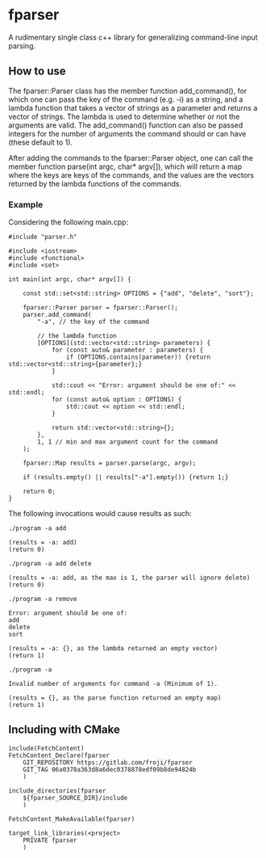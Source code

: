 # fparser

A rudimentary single class c++ library for generalizing command-line input parsing.

## How to use

The fparser::Parser class has the member function add_command(), for which one can pass the key of the command (e.g. -i) as a string, and a lambda function that takes a vector of strings as a parameter and returns a vector of strings. The lambda is used to determine whether or not the arguments are valid. The add_command() function can also be passed integers for the number of arguments the command should or can have (these default to 1).

After adding the commands to the fparser::Parser object, one can call the member function parse(int argc, char* argv[]), which will return a map where the keys are keys of the commands, and the values are the vectors returned by the lambda functions of the commands.

### Example

Considering the following main.cpp:
```
#include "parser.h"

#include <iostream>
#include <functional>
#include <set>

int main(int argc, char* argv[]) {

    const std::set<std::string> OPTIONS = {"add", "delete", "sort"};

    fparser::Parser parser = fparser::Parser();
    parser.add_command(
        "-a", // the key of the command

        // the lambda function
        [OPTIONS](std::vector<std::string> parameters) {
            for (const auto& parameter : parameters) {
                if (OPTIONS.contains(parameter)) {return std::vector<std::string>{parameter};}
            }

            std::cout << "Error: argument should be one of:" << std::endl;
            for (const auto& option : OPTIONS) {
                std::cout << option << std::endl;
            }

            return std::vector<std::string>{};
        },
        1, 1 // min and max argument count for the command
    );

    fparser::Map results = parser.parse(argc, argv);

    if (results.empty() || results["-a"].empty()) {return 1;}

    return 0;
}
```
The following invocations would cause results as such:
```
./program -a add

(results = -a: add)
(return 0)
```
```
./program -a add delete

(results = -a: add, as the max is 1, the parser will ignore delete)
(return 0)
```
```
./program -a remove

Error: argument should be one of:
add
delete
sort

(results = -a: {}, as the lambda returned an empty vector)
(return 1)
```
```
./program -a

Invalid number of arguments for command -a (Minimum of 1).

(results = {}, as the parse function returned an empty map)
(return 1)
```

## Including with CMake
```
include(FetchContent)
FetchContent_Declare(fparser
    GIT_REPOSITORY https://gitlab.com/froji/fparser
    GIT_TAG 06a0378a363d8a6dec0378878edf09b8de94824b
    )

include_directories(fparser
    ${fparser_SOURCE_DIR}/include
    )

FetchContent_MakeAvailable(fparser)

target_link_libraries(<project>
    PRIVATE fparser
    )
```